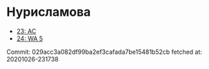 # Нурисламова
- [23: AC](23.md)
- [24: WA 5](24.md)

Commit: 029acc3a082df99ba2ef3cafada7be15481b52cb
 fetched at: 20201026-231738
